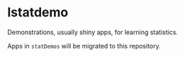 # lstatdemo

Demonstrations, usually shiny apps, for learning statistics.

Apps in `statDemos` will be migrated to this repository.
